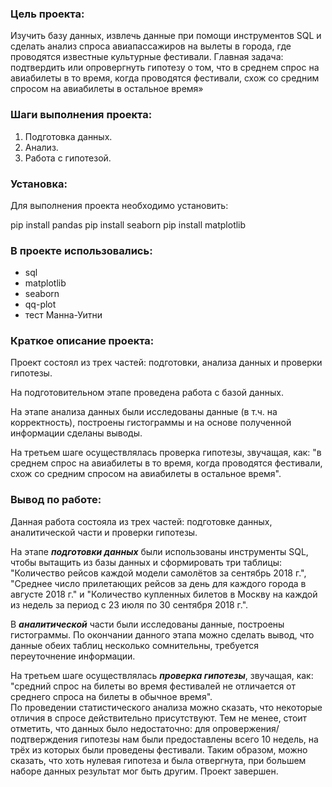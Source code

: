 ### Цель проекта:

Изучить базу данных, извлечь данные при помощи инструментов SQL и сделать анализ спроса авиапассажиров на вылеты в города, где  проводятся известные культурные фестивали.
Главная задача: подтвердить или опровергнуть гипотезу о том, что в среднем спрос на авиабилеты в то время, когда проводятся фестивали, схож со средним спросом на авиабилеты в остальное время»


### Шаги выполнения проекта:

1. Подготовка данных.
2. Анализ.
3. Работа с гипотезой.

### Установка:

Для выполнения проекта необходимо установить:

pip install pandas
pip install seaborn
pip install matplotlib

### В проекте использовались:

- sql
- matplotlib
- seaborn
- qq-plot
- тест Манна-Уитни


### Краткое описание проекта:

Проект состоял из трех частей: подготовки, анализа данных и проверки гипотезы. 

На подготовительном этапе проведена работа с базой данных. 

На этапе анализа данных были исследованы данные (в т.ч. на корректность), построены гистограммы и на основе полученной информации сделаны выводы. 

На третьем шаге осуществлялась проверка гипотезы, звучащая, как: "в среднем спрос на авиабилеты в то время, когда проводятся фестивали, схож со средним спросом на авиабилеты в остальное время".  


### Вывод по работе:

Данная работа состояла из трех частей: подготовке данных, аналитической части и проверки гипотезы. 

На этапе ***подготовки данных*** были использованы инструменты SQL, чтобы вытащить из базы данных и сформировать три таблицы: "Количество рейсов каждой модели самолётов за сентябрь 2018 г.", "Среднее число прилетающих рейсов за день для каждого города в августе 2018 г." и "Количество купленных билетов в Москву на каждой из недель за период с 23 июля по 30 сентября 2018 г.".

В ***аналитической*** части были исследованы данные, построены гистограммы. По окончании данного этапа можно сделать вывод, что данные обеих таблиц несколько сомнительны, требуется переуточнение информации.

На третьем шаге осуществлялась ***проверка гипотезы***, звучащая, как: "средний спрос на билеты во время фестивалей не отличается от среднего спроса на билеты в обычное время".  
По проведении статистического анализа можно сказать, что некоторые отличия в спросе действительно присутствуют. Тем не менее, стоит отметить, что данных было недостаточно: для опровержения/подтверждения гипотезы нам были предоставлены всего 10 недель, на трёх из которых были проведены фестивали. Таким образом, можно сказать, что хоть нулевая гипотеза и была отвергнута, при большем наборе данных результат мог быть другим.
Проект завершен.